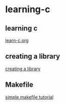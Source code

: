 # learning-c

## learning c

[learn-c.org](http://www.learn-c.org/)

## creating a library

[creating a library](http://www.adp-gmbh.ch/cpp/gcc/create_lib.html)

## Makefile

[simple makefile tutorial](http://www.cs.colby.edu/maxwell/courses/tutorials/maketutor/)
